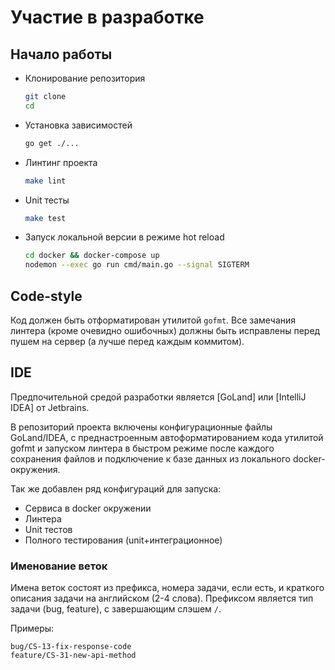 # Участие в разработке

## Начало работы

* Клонирование репозитория
    ```bash
    git clone
    cd 
    ```

* Установка зависимостей
    ```bash
    go get ./...
    ```

* Линтинг проекта
    ```bash
    make lint
    ```

* Unit тесты 
    ```bash
    make test
    ```

* Запуск локальной версии в режиме hot reload
    ```bash
    cd docker && docker-compose up
    nodemon --exec go run cmd/main.go --signal SIGTERM
    ```

## Code-style

Код должен быть отформатирован утилитой `gofmt`. Все замечания линтера (кроме очевидно ошибочных)
должны быть исправлены перед пушем на сервер (а лучше перед каждым коммитом).

## IDE
Предпочительной средой разработки является [GoLand] или [IntelliJ IDEA] от Jetbrains.

В репозиторий проекта включены конфигурационные файлы GoLand/IDEA, с преднастроенным автоформатированием кода утилитой
gofmt и запуском линтера в быстром режиме после каждого сохранения файлов и подключение к базе данных из 
локального docker-окружения.
 
Так же добавлен ряд конфигураций для запуска:
* Сервиса в docker окружении
* Линтера
* Unit тестов
* Полного тестирования (unit+интеграционное)

### Именование веток

Имена веток состоят из префикса, номера задачи, если есть, и краткого описания задачи на английском (2-4 слова). 
Префиксом является тип задачи (bug, feature), с завершающим слэшем `/`.

Примеры: 
    
    bug/CS-13-fix-response-code
    feature/CS-31-new-api-method  
